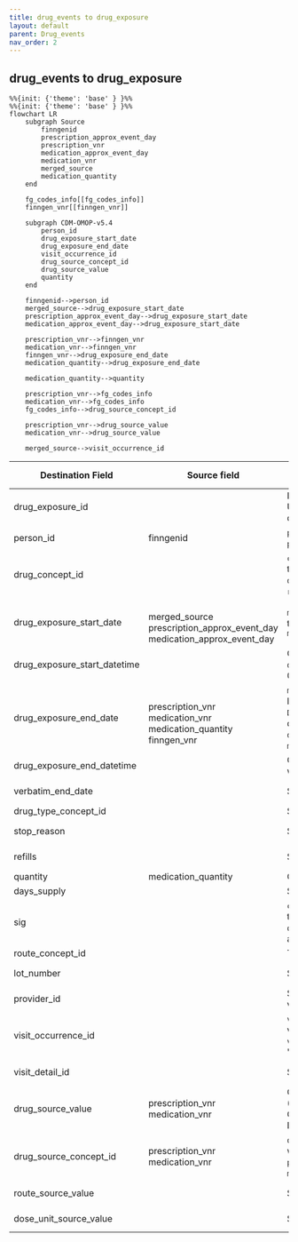 ```yaml
---
title: drug_events to drug_exposure
layout: default
parent: Drug_events
nav_order: 2
---
```


## drug_events to drug_exposure

```mermaid
%%{init: {'theme': 'base' } }%%
%%{init: {'theme': 'base' } }%%
flowchart LR
    subgraph Source
        finngenid
        prescription_approx_event_day
        prescription_vnr
        medication_approx_event_day
        medication_vnr
        merged_source
        medication_quantity
    end

    fg_codes_info[[fg_codes_info]]
    finngen_vnr[[finngen_vnr]]

    subgraph CDM-OMOP-v5.4
        person_id
        drug_exposure_start_date
        drug_exposure_end_date
        visit_occurrence_id
        drug_source_concept_id
        drug_source_value
        quantity
    end

    finngenid-->person_id
    merged_source-->drug_exposure_start_date
    prescription_approx_event_day-->drug_exposure_start_date
    medication_approx_event_day-->drug_exposure_start_date

    prescription_vnr-->finngen_vnr
    medication_vnr-->finngen_vnr
    finngen_vnr-->drug_exposure_end_date
    medication_quantity-->drug_exposure_end_date

    medication_quantity-->quantity
        
    prescription_vnr-->fg_codes_info
    medication_vnr-->fg_codes_info
    fg_codes_info-->drug_source_concept_id
    
    prescription_vnr-->drug_source_value
    medication_vnr-->drug_source_value

    merged_source-->visit_occurrence_id

```

| Destination Field | Source field | Logic | Comment field |
| --- | --- | --- | --- |
| drug_exposure_id |  |   Incremental integer. <br>  Unique value per each row in drug_exposure |  Generated |
| person_id | finngenid | `person_id` from person table where `person_source_value` equals `finngenid` | Calculated |
| drug_concept_id | |  `concept_id_2` from concept_relationship table where `concept_id_1` equals `drug_source_concept_id` and `relationship_id` equals "Maps to"  | Calculated |
| drug_exposure_start_date | <br>merged_source<br>prescription_approx_event_day<br>medication_approx_event_day | `merged_source` equals "PRESCRIPTION" then `prescription_approx_event_day` else `medication_approx_event_day` | Calculated |
| drug_exposure_start_datetime | | Calculated from  `drug_exposure_start_date` with time 00:00:0000 | Calculated |
| drug_exposure_end_date |  <br>prescription_vnr<br>medication_vnr<br>medication_quantity<br>finngen_vnr | `medication_vnr` and `prescription_vnr` is looked up in finngen_vnr to get `DDDPerPack` which is considered as days_supply. `drug_exposure_end_date` = `durg_exposure_start_date` + `DDDPerPack` * `medication_quantity`. | Calculated |
| drug_exposure_end_datetime |  | Calculated from  `drug_exposure_end_date` with time 00:00:0000 | Calculated |
| verbatim_end_date |  | Set NULL for all  | Info not available |
| drug_type_concept_id |  |  Set 32879  - 'Registry' for all | Calculated |
| stop_reason |  | Set NULL for all  | Info not available |
| refills |  | Set NULL for all  | Info not available |
| quantity | medication_quantity | Copied from `medication_quantity` | Copied |
| days_supply | | Set 1 for all  |  |
| sig |  | `concept_name` from concept_relationship table where `concept_id_1` equals `omop_concept_id` from fg_codes_info table and `relationship_id` equals "Maps to" | Calculated |
| route_concept_id |  | TODO: From vocabulary tables | Calculated  |
| lot_number |  | Set NULL for all | Info not available   |
| provider_id |  | Same as parent visit_occurence.provider_id  | Calculated |
| visit_occurrence_id | |  `visit_occurrence_id` from visit_occurrence table where `visit_occurrence_id` equals "SOURCE=`merged_source`;INDEX=`INDEX`" | Calculated |
| visit_detail_id |  | Set NULL for all | Info not available   |
| drug_source_value | prescription_vnr<br>medication_vnr |  Copied adding 6 leading zeroes (LPAD(drug_events.prescription_vnr,6,'0') OR LPAD(drug_events.medication_vnr,6,'0')) | Copied   |
| drug_source_concept_id | prescription_vnr<br>medication_vnr | `omop_concept_id` from fg_codes_info where `source` equals "PURCH" `prescription_vnr` equals `FG_CODE3` OR `medication_vnr` equals `FG_CODE3`  |  Calculated   |
| route_source_value |  | Set NULL for all | Info not available   |
| dose_unit_source_value | | Set NULL for all | Info not available   |
